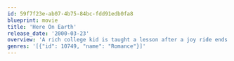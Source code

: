```yaml
---
id: 59f7f23e-ab07-4b75-84bc-fdd91edb0fa8
blueprint: movie
title: 'Here On Earth'
release_date: '2000-03-23'
overview: 'A rich college kid is taught a lesson after a joy ride ends up destroying a country restaurant.'
genres: '[{"id": 10749, "name": "Romance"}]'
---
```

